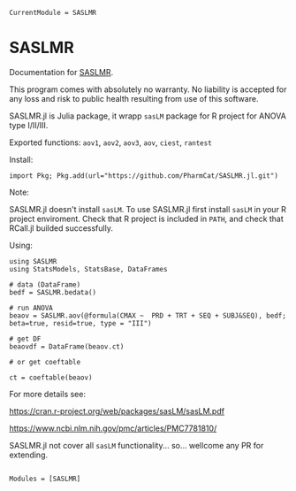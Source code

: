 ```@meta
CurrentModule = SASLMR
```

# SASLMR

Documentation for [SASLMR](https://github.com/PharmCat/SASLMR.jl).

This program comes with absolutely no warranty. No liability is accepted for any loss and risk to public health resulting from use of this software.

SASLMR.jl is Julia package, it wrapp `sasLM` package for R project for ANOVA type I/II/III.

Exported functions: `aov1`, `aov2`, `aov3`, `aov`, `ciest`, `rantest`

Install:

```
import Pkg; Pkg.add(url="https://github.com/PharmCat/SASLMR.jl.git")
```

Note:

SASLMR.jl doesn't install `sasLM`. To use SASLMR.jl first install `sasLM` in your R project enviroment. 
Check that R project is included in `PATH`, and check that RCall.jl builded successfully.

Using:


```
using SASLMR
using StatsModels, StatsBase, DataFrames

# data (DataFrame)
bedf = SASLMR.bedata()

# run ANOVA
beaov = SASLMR.aov(@formula(CMAX ~  PRD + TRT + SEQ + SUBJ&SEQ), bedf; beta=true, resid=true, type = "III")

# get DF
beaovdf = DataFrame(beaov.ct)

# or get coeftable

ct = coeftable(beaov)
```

For more details see: 

https://cran.r-project.org/web/packages/sasLM/sasLM.pdf

https://www.ncbi.nlm.nih.gov/pmc/articles/PMC7781810/

SASLMR.jl not cover all `sasLM` functionality... so... wellcome any PR for extending.


```@index
```

```@autodocs
Modules = [SASLMR]
```

